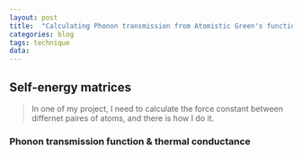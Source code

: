 ```yaml
---
layout: post
title:  "Calculating Phonon transmission from Atomistic Green's function methods"
categories: blog
tags: technique
data: 
---
```


## Self-energy matrices

>In one of my  project, I need to calculate the force constant between differnet paires of atoms, and there is how I do it.  

### Phonon transmission function & thermal conductance

